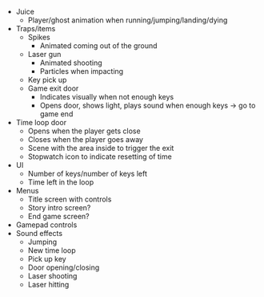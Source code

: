 * Juice
  * Player/ghost animation when running/jumping/landing/dying
* Traps/items
  * Spikes
    * Animated coming out of the ground
  * Laser gun
    * Animated shooting
    * Particles when impacting
  * Key pick up
  * Game exit door
    * Indicates visually when not enough keys
    * Opens door, shows light, plays sound when enough keys -> go to game end
* Time loop door
  * Opens when the player gets close
  * Closes when the player goes away
  * Scene with the area inside to trigger the exit
  * Stopwatch icon to indicate resetting of time
* UI
  * Number of keys/number of keys left
  * Time left in the loop
* Menus
  * Title screen with controls
  * Story intro screen?
  * End game screen?
* Gamepad controls
* Sound effects
  * Jumping
  * New time loop
  * Pick up key
  * Door opening/closing
  * Laser shooting
  * Laser hitting
